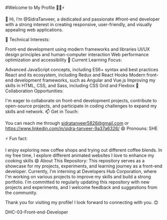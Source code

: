 #Welcome to My Profile 👋💞️⚡

👋 Hi, I’m @SidraTanveer, a dedicated and passionate #front-end developer with a strong interest in creating responsive, user-friendly, and visually appealing web applications.

👀 Technical Interests:

Front-end development using modern frameworks and libraries
UI/UX design principles and human-computer interaction
Web performance optimization and accessibility
🌱 Current Learning Focus:

Advanced JavaScript concepts, including ES6+ syntax and best practices
React and its ecosystem, including Redux and React Hooks
Modern front-end development frameworks, such as Angular and Vue.js
Improving my skills in HTML, CSS, and Sass, including CSS Grid and Flexbox
💞️ Collaboration Opportunities:

I'm eager to collaborate on front-end development projects, contribute to open-source projects, and participate in coding challenges to expand my skills and network.
📫 Get in Touch:

You can reach me through sidratanveer5826@gmail.com or https://www.linkedin.com/in/sidra-tanveer-9a37a6326/
😄 Pronouns: SHE

⚡ Fun fact:

I enjoy exploring new coffee shops and trying out different coffee blends.
In my free time, I explore different animated websites
I love to enhance my cooking skills 😄
About This Repository: This repository serves as a showcase for my projects, experiments, and learning journey as a front-end developer. Currently, I'm interning at Developers Hub Corporation, where I'm working on various projects to improve my skills and build a strong portfolio. I'm committed to regularly updating this repository with new projects and experiments, and I welcome feedback and suggestions from the community.

Thank you for visiting my profile! I look forward to connecting with you. 😊

DHC-03-Front-end-Developer
